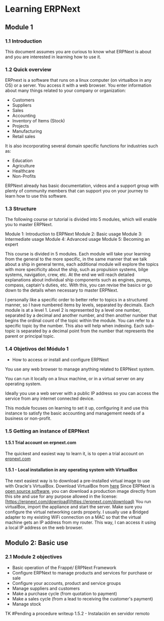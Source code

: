 # Learning ERPNext

## Module 1

### 1.1 Introduction
This document assumes you are curious to know what ERPNext is about and you are interested in learning how to use it.

### 1.2 Quick overview
ERPnext is a software that runs on a linux computer (on virtualbox in any OS) or a server. You access it with a web browser.
You enter information about many things related to your company or organization:

* Customers
* Suppliers
* Sales
* Accounting
* Inventory of Items (Stock)
* Projects
* Manufacturing
* Retail sales

It is also incorporating several domain specific functions for industries such as:

* Education
* Agriculture
* Healthcare
* Non-Profits


ERPNext already has basic documentation, videos and a support group with plenty of community members that can support you on your journey to learn how to use this software.


### 1.3 Structure
The following course or tutorial is divided into 5 modules, which will enable you to master ERPNext.

Module 1: Introduction to ERPNext
Module 2: Basic usage
Module 3: Intermediate usage
Module 4: Advanced usage
Module 5: Becoming an expert

This course is divided in 5 modules. Each module will take your learning from the general
to the more specific, in the same manner that we talk about a ship in general terms, each 
additional module will explore the topics with more specificity about the ship, such as 
propulsion systems, bilge systems, navigation, crew, etc. At the end we will reach detailed
explanations about individual ship components such as engines, pumps, compass, captain's duties, etc.
With this, you can revise the basics or go down to the details when necessary to master ERPNext.

I personally like a specific order to better refer to topics in a structured manner, so I have
numbered items by levels, separated by decimals. Each module is at a level 1. Level 2 is represented
by a level one number, separated by a decimal and another number, and then another number
that begins the ordinal count of the topic within the module.
You can refer to a specific topic by the number. This also will help when indexing.
Each sub-topic is separated by a decimal point from the number that represents the parent or principal topic.

### 1.4 Objetivos del Módulo 1
- How to access or install and configure ERPNext

You use any web browser to manage anything related to ERPNext system.

You can run it locally on a linux machine, or in a virtual server on any operating system.

Ideally you use a web server with a public IP address so you can access the service from any internet
connected device.

This module focuses on learning to set it up, configuring it and use this instance to 
satisfy the basic accounting and management needs of a business or non-profit.

### 1.5 Getting an instance of ERPNext

#### 1.5.1 Trial account on  erpnext.com
The quickest and easiest way to learn it, is to open a trial account on  [erpnext.com](https://www.erpnext.com)
#### 1.5.1 - Local installation in any operating system with VirtualBox
The next easiest way is to download a pre-installed virtual image to use with Oracle's VirtualBox.
Download VirtualBox from [here](https://www.virtualbox.org/)
Since ERPNext is [open source software](https://en.wikipedia.org/wiki/Open-source_license),
 you can download a production image directly from this site and use for any purpose allowed in the license:
[https://erpnext.com/download](https://erpnext.com/download)
You run virtualBox, import the appliance and start the server. Make sure you configure the
virtual networking cards properly. I usually use a Bridged adapter to my existing WiFi
connection on a MAC so that the virtual machine gets an IP address from my router. This way, I can
access it using a local IP address on the web browser.

## Modulo 2:  Basic use

### 2.1 Module 2 objectives

- Basic operation of the Frappé/ ERPNext Framework
- Configure ERPNext to manage products and services for purchase or sale
- Configure your accounts, product and service groups
- Manage suppliers and customers
- Make a purchase cycle (from quotation to payment)
- Make a sales cycle (from a lead to receiving the customer's payment)
- Manage stock






TK #Pending a procedure writeup
1.5.2 - Instalación en servidor remoto